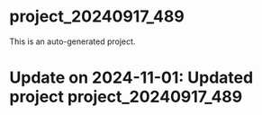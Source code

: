 # project_20240917_489

This is an auto-generated project.

# Update on 2024-11-01: Updated project project_20240917_489
